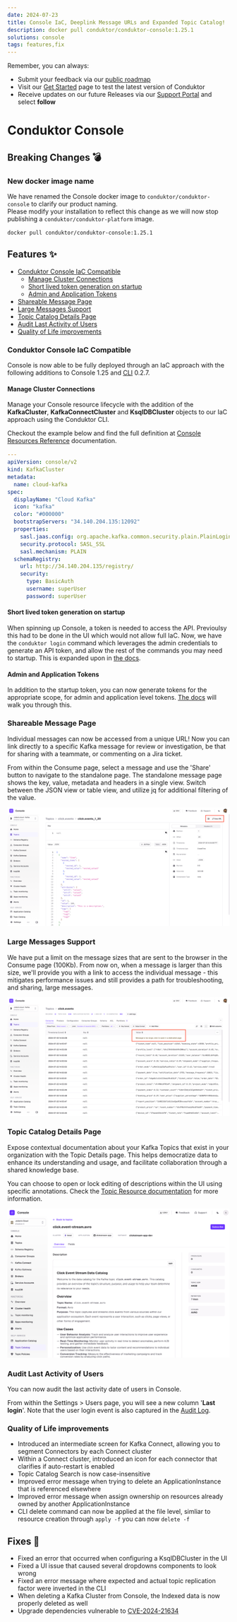 ```yaml
---
date: 2024-07-23
title: Console IaC, Deeplink Message URLs and Expanded Topic Catalog!
description: docker pull conduktor/conduktor-console:1.25.1
solutions: console
tags: features,fix
---
```


Remember, you can always:

- Submit your feedback via our [public roadmap](https://product.conduktor.help/)
- Visit our [Get Started](https://www.conduktor.io/get-started/) page to test the latest version of Conduktor
- Receive updates on our future Releases via our [Support Portal](https://support.conduktor.io/hc/en-gb/sections/16400553827473-Conduktor-Console) and select **follow**

# Conduktor Console

## Breaking Changes 💣
### New docker image name
We have renamed the Console docker image to `conduktor/conduktor-console` to clarify our product naming.  
Please modify your installation to reflect this change as we will now stop publishing a `conduktor/conduktor-platform` image.
````shell
docker pull conduktor/conduktor-console:1.25.1
````

## Features ✨

- [Conduktor Console IaC Compatible](#conduktor-console-iac-compatible)
  - [Manage Cluster Connections](#manage-cluster-connections)
  - [Short lived token generation on startup](#short-lived-token-generation-on-startup)
  - [Admin and Application Tokens](#admin-and-application-tokens)
- [Shareable Message Page](#shareable-message-page)
- [Large Messages Support](#large-messages-support)
- [Topic Catalog Details Page](#topic-catalog-details-page)
- [Audit Last Activity of Users](#audit-last-activity-of-users)
- [Quality of Life improvements](#quality-of-life-improvements)

### Conduktor Console IaC Compatible

Console is now able to be fully deployed through an IaC approach with the following additions to Console 1.25 and [CLI](https://github.com/conduktor/ctl) 0.2.7.

#### Manage Cluster Connections
Manage your Console resource lifecycle with the addition of the **KafkaCluster**, **KafkaConnectCluster** and **KsqlDBCluster** objects to our IaC approach using the Conduktor CLI.  

Checkout the example below and find the full definition at [Console Resources Reference](https://docs.conduktor.io/platform/reference/resource-reference/console/) documentation.

````yaml
---
apiVersion: console/v2
kind: KafkaCluster
metadata:
  name: cloud-kafka
spec:
  displayName: "Cloud Kafka"
  icon: "kafka"
  color: "#000000"
  bootstrapServers: "34.140.204.135:12092"
  properties:
    sasl.jaas.config: org.apache.kafka.common.security.plain.PlainLoginModule required username="admin" password="admin-secret";
    security.protocol: SASL_SSL
    sasl.mechanism: PLAIN
  schemaRegistry:
    url: http://34.140.204.135/registry/
    security:
      type: BasicAuth
      username: superUser
      password: superUser
````

#### Short lived token generation on startup

When spinning up Console, a token is needed to access the API. Previoulsy this had to be done in the UI which would not allow full IaC. Now, we have the `conduktor login` command which leverages the admin credentials to generate an API token, and allow the rest of the commands you may need to startup. This is expanded upon in [the docs](https://docs.conduktor.io/platform/reference/cli-reference/#configure).

#### Admin and Application Tokens

In addition to the startup token, you can now generate tokens for the appropriate scope, for admin and application level tokens. [The docs](https://docs.conduktor.io/platform/reference/cli-reference/#configure) will walk you through this.


### Shareable Message Page

Individual messages can now be accessed from a unique URL! Now you can link directly to a specific Kafka message for review or investigation, be that for sharing with a teammate, or commenting on a Jira ticket.  

From within the Consume page, select a message and use the 'Share' button to navigate to the standalone page. The standalone message page shows the key, value, metadata and headers in a single view. Switch between the JSON view or table view, and utilize jq for additional filtering of the value.

![shareable message](/images/changelog/platform/v25/console-shareable-message.png)


### Large Messages Support

We have put a limit on the message sizes that are sent to the browser in the Consume page (100Kb). From now on, when a message is larger than this size, we'll provide you with a link to access the individual message - this mitigates performance issues and still provides a path for troubleshooting, and sharing, large messages.

![large message](/images/changelog/platform/v25/console-large-message.png)

### Topic Catalog Details Page

Expose contextual documentation about your Kafka Topics that exist in your organization with the Topic Details page. This helps democratize data to enhance its understanding and usage, and facilitate collaboration through a shared knowledge base. 

You can choose to open or lock editing of descriptions within the UI using specific annotations. Check the [Topic Resource documentation](https://docs.conduktor.io/platform/reference/resource-reference/kafka/#topic) for more information.

![topic catalog](/images/changelog/platform/v25/topic-catalog.png)

### Audit Last Activity of Users

You can now audit the last activity date of users in Console. 

From within the Settings > Users page, you will see a new column '**Last login**'. Note that the user login event is also captured in the [Audit Log](https://docs.conduktor.io/platform/navigation/settings/audit-log/).

### Quality of Life improvements
- Introduced an intermediate screen for Kafka Connect, allowing you to segment Connectors by each Connect cluster
- Within a Connect cluster, introduced an icon for each connector that clarifies if auto-restart is enabled
- Topic Catalog Search is now case-insensitive
- Improved error message when trying to delete an ApplicationInstance that is referenced elsewhere
- Improved error message when assign ownership on resources already owned by another ApplicationInstance
- CLI delete command can now be applied at the file level, simliar to resource creation through `apply -f` you can now `delete -f` 

## Fixes 🔨
- Fixed an error that occurred when configuring a KsqlDBCluster in the UI
- Fixed a UI issue that caused several dropdowns components to look wrong
- Fixed an error message where expected and actual topic replication factor were inverted in the CLI
- When deleting a Kafka Cluster from Console, the Indexed data is now properly deleted as well
- Upgrade dependencies vulnerable to [CVE-2024-21634](https://nvd.nist.gov/vuln/detail/CVE-2024-21634) 

